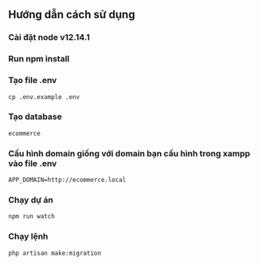 ## Hướng dẫn cách sử dụng
### Cài đặt node v12.14.1
### Run npm install

### Tạo file .env
`cp .env.example .env`

### Tạo database
`ecommerce`
### Cấu hình domain giống với domain bạn cấu hình trong xampp vào file .env
`APP_DOMAIN=http://ecommerce.local`

### Chạy dự án
`npm run watch`

### Chạy lệnh
`php artisan make:migration`